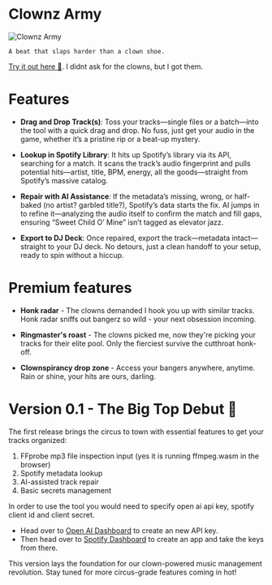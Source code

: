 # Clownz Army

![Clownz Army](https://github.com/user-attachments/assets/ffa5c50f-7d9b-4efc-ad65-a45b3a62ce8e)

    A beat that slaps harder than a clown shoe.

[Try it out here 🚀](https://clownz-army.netlify.app/). I didnt ask for the clowns, but I got them.

# Features

- **Drag and Drop Track(s)**: Toss your tracks—single files or a batch—into the tool with a quick drag and drop. No fuss, just get your audio in the game, whether it’s a pristine rip or a beat-up mystery.

- **Lookup in Spotify Library**: It hits up Spotify’s library via its API, searching for a match. It scans the track’s audio fingerprint and pulls potential hits—artist, title, BPM, energy, all the goods—straight from Spotify’s massive catalog.

- **Repair with AI Assistance**: If the metadata’s missing, wrong, or half-baked (no artist? garbled title?), Spotify’s data starts the fix. AI jumps in to refine it—analyzing the audio itself to confirm the match and fill gaps, ensuring “Sweet Child O’ Mine” isn’t tagged as elevator jazz.

- **Export to DJ Deck**: Once repaired, export the track—metadata intact—straight to your DJ deck. No detours, just a clean handoff to your setup, ready to spin without a hiccup.

# Premium features

- **Honk radar** - The clowns demanded I hook you up with similar tracks. Honk radar sniffs out bangerz so wild - your next obsession incoming.

- **Ringmaster's roast** - The clowns picked me, now they're picking your tracks for their elite pool. Only the fierciest survive the cutthroat honk-off.

- **Clownspirancy drop zone** - Access your bangers anywhere, anytime. Rain or shine, your hits are ours, darling.

# Version 0.1 - The Big Top Debut 🎪

The first release brings the circus to town with essential features to get your tracks organized:

1. FFprobe mp3 file inspection input (yes it is running ffmpeg.wasm in the browser)
2. Spotify metadata lookup
3. AI-assisted track repair
4. Basic secrets management

In order to use the tool you would need to specify open ai api key, spotify client id and client secret.

- Head over to [Open AI Dashboard](https://platform.openai.com/settings) to create an new API key.
- Then head over to [Spotify Dashboard](https://developer.spotify.com/dashboard) to create an app and take the keys from there.

This version lays the foundation for our clown-powered music management revolution. Stay tuned for more circus-grade features coming in hot!
